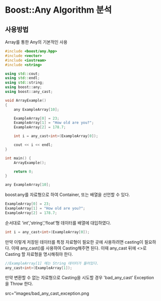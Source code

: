 # Boost::Any Algorithm 분석

## 사용방법

Array를 통한 Any의 기본적인 사용
```C++
#include <boost/any.hpp>
#include <vector>
#include <iostream>
#include <string>

using std::cout;
using std::endl;
using std::string;
using boost::any;
using boost::any_cast;

void ArrayExample()
{
    any ExampleArray[10];

    ExampleArray[0] = 23;
    ExampleArray[1] = "How old are you?";
    ExampleArray[2] = 178.7;

    int i = any_cast<int>(ExampleArray[0]);

    cout << i << endl;
}

int main() {
    ArrayExample();

    return 0;
}
```

```C++
any ExampleArray[10];
```
boost:any를 자료형으로 하여 Container, 또는 배열을 선언할 수 있다.

```C++
ExampleArray[0] = 23;
ExampleArray[1] = "How old are you?";
ExampleArray[2] = 178.7;
```
순서대로 'int','string','float'형 데이터를 배열에 대입하였다.

```C++
int i = any_cast<int>(ExampleArray[0]);
```
만약 이렇게 저장된 데이터를 특정 자료형이 필요한 곳에 사용하려면 casting이 필요하다.
이때 any_cast()를 사용하여 Casting해주면 된다.
이때 any_cast 뒤에 <>로 Casting 할 자료형을 명시해줘야 한다.

```C++
//ExampleArray[1] 에는 String 데이터가 들어있다.
any_cast<int>(ExampleArray[1]);
```
만약 변환할 수 없는 자료형으로 Casting을 시도할 경우 'bad_any_cast' Exception을 Throw 한다.
<p> src="images/bad_any_cast_exception.png </p>

